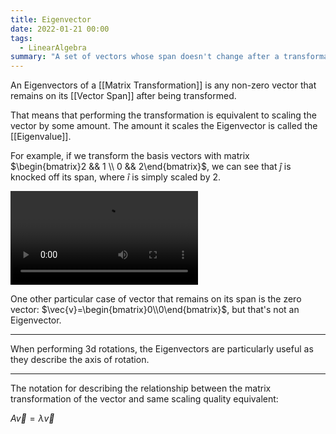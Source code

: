 ```yaml
---
title: Eigenvector
date: 2022-01-21 00:00
tags:
  - LinearAlgebra
summary: "A set of vectors whose span doesn't change after a transformation."
---
```


An Eigenvectors of a [[Matrix Transformation]] is any non-zero vector that remains on its [[Vector Span]] after being transformed.

That means that performing the transformation is equivalent to scaling the vector by some amount. The amount it scales the Eigenvector is called the [[Eigenvalue]].

For example, if we transform the basis vectors with matrix $\begin{bmatrix}2 && 1 \\ 0 && 2\end{bmatrix}$, we can see that $\hat{j}$ is knocked off its span, where $\hat{i}$ is simply scaled by 2.

<video controls loop><source src="/_media/eigenvector.mp4" type="video/mp4"></video>

One other particular case of vector that remains on its span is the zero vector: $\vec{v}=\begin{bmatrix}0\\0\end{bmatrix}$, but that's not an Eigenvector.

---

When performing 3d rotations, the Eigenvectors are particularly useful as they describe the axis of rotation.

---

The notation for describing the relationship between the matrix transformation of the vector and same scaling quality equivalent:

$A\vec{v} = \lambda\vec{v}$